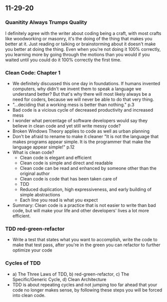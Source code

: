 ## 11-29-20
### Quanitity Always Trumps Quality
I definitely agree with the writer about coding being a craft, with most crafts like woodworking or masonry, it's the doing of the thing that makes you better at it. Just reading or talking or brainstorming about it doesn't make you better at doing the thing. Even when you're not doing it 100% correctly, you learning more by going through the motions than you would if you waited until you could do it 100% correctly the first time.

### Clean Code: Chapter 1
- We definitely discussed this one day in foundations. If humans invented computers, why didn't we invent them to speak a language we understand better? But that's why there will most likely always be a need for coders, because we will never be able to do that very thing.
- "...deciding that a working mess is better than nothing." p.3
- Bad code is a vicious cycle of decreased productivity and increased mess
- I wonder what percentage of software developers would say they believe in clean code and yet still write messy code?
- Broken Windows Theory applies to code as well as urban planning
- Don't be afraid to rename to make it cleaner
"It is not the language that makes programs appear simple. It is the programmer that make the language appear simple!" p.12
- What is clean code?
  - Clean code is elegant and efficient
  - Clean code is simple and direct and readable
  - Clean code can be read and enhanced by someone other than the original author
  - Clean code is code that has been taken care of
  - TDD
  - Reduced duplication, high expressiveness, and early building of simple abstractions
  - Each line you read is what you expect
- Summary: Clean code is a practice that is not easier to write than bad code, but will make your life and other developers' lives a lot more efficient.

### TDD red-green-refactor
- Write a test that states what you want to accomplish, write the code to make that test pass, after you're in the green you can refactor to further optimize your code

### Cycles of TDD
- a) The Three Laws of TDD, b) red-green-refactor, c) The Specific/Generic Cycle, d) Clean Architecture
- TDD is about repeating cycles and not jumping too far ahead that your code no longer makes sense, by following these steps you will be forced into clean code.
